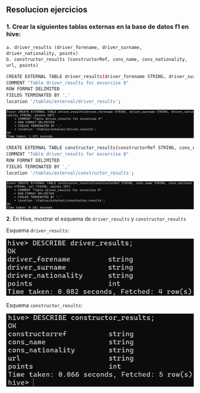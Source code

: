 ## Resolucion ejercicios

### **1.** Crear la siguientes tablas externas en la base de datos f1 en hive:
    a. driver_results (driver_forename, driver_surname, driver_nationality, points)
    b. constructor_results (constructorRef, cons_name, cons_nationality, url, points)

```bash
CREATE EXTERNAL TABLE driver_results(driver_forename STRING, driver_surname STRING, driver_nationality STRING, points INT)
COMMENT "Table driver_results for excercise 8"
ROW FORMAT DELIMITED
FIELDS TERMINATED BY ','
location '/tables/external/driver_results';
```

![Creacion tabla 'driver_results'](image.png)

```bash
CREATE EXTERNAL TABLE constructor_results(constructorRef STRING, cons_name STRING, cons_nationality STRING, url STRING, points INT)
COMMENT "Table driver_results for excercise 8"
ROW FORMAT DELIMITED
FIELDS TERMINATED BY ','
location '/tables/external/constructor_results';
```

![Creacion tabla 'constructor_results'](image-1.png)

**2.** En Hive, mostrar el esquema de `driver_results` y `constructor_results`

Esquema `driver_results`:

![Esquema tabla driver_results](image-2.png)

Esquema `constructor_results`:

![Esquema tabla 'constructor_results'](image-3.png)

